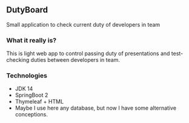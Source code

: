 ## DutyBoard
Small application to check current duty of developers in team

### What it really is?
This is light web app to control passing duty of presentations and test-checking duties between developers in team.

### Technologies
* JDK 14
* SpringBoot 2
* Thymeleaf + HTML
* Maybe I use here any database, but now I have some alternative conceptions.
